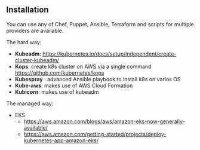 ## Installation

You can use any of Chef, Puppet, Ansible, Terraform and scripts for multiple providers are available.

The hard way:
* **Kubeadm**: https://kubernetes.io/docs/setup/independent/create-cluster-kubeadm/
* **Kops**: create k8s cluster on AWS via a single command https://github.com/kubernetes/kops
* **Kubespray** : advanced Ansible playbook to install k8s on varios OS
* **Kube-aws**: makes use of AWS Cloud Formation
* **Kubicorn**: makes use of kubeadm

The managed way:
* EKS
    * https://aws.amazon.com/blogs/aws/amazon-eks-now-generally-available/
    * https://aws.amazon.com/getting-started/projects/deploy-kubernetes-app-amazon-eks/
